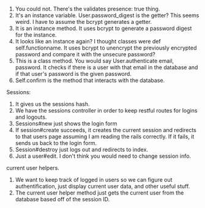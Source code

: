 1. You could not. There's the validates presence: true thing. 
2. It's an instance variable. User.password_digest is the getter? This seems weird. I have to assume the bcrypt generates a getter.  
3. It is an instance method. It uses bcrypt to generate a password digest for the instance.
4. It looks like an instance again? I thought classes were def self.functionname. It uses bcrypt to unencrypt the previously encrypted password and compare it with the unsecure password?
5. This is a class method. You would say User.authenticate email, password. It checks if there is a user with that email in the database and if that user's password is the given password. 
6. Self.confirm is the method that interacts with the database. 


Sessions: 
1. It gives us the sessions hash. 
2. We have the sessions controller in order to keep restful routes for logins and logouts. 
3. Sessions#new just shows the login form
4. If session#create succeeds, it creates the current session and redirects to that users page assuming I am reading the rails correctly. If it fails, it sends us back to the login form.
5. Session#destroy just logs out and redirects to index.
6. Just a user#edit. I don't think you would need to change session info. 

current user helpers. 
1. We want to keep track of logged in users so we can figure out authentification, just display current user data, and other useful stuff. 
2. The current user helper method just gets the current user from the database based off of the session ID. 